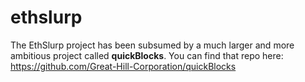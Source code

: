 # ethslurp

The EthSlurp project has been subsumed by a much larger and more ambitious project called **quickBlocks**. You can find that repo here: https://github.com/Great-Hill-Corporation/quickBlocks
